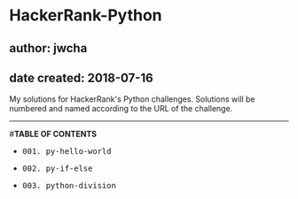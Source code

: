 # HackerRank-Python
## author: jwcha
## date created: 2018-07-16

My solutions for HackerRank's Python challenges.
Solutions will be numbered and named according to the URL of the challenge.

---

#**TABLE OF CONTENTS**
- <pre>001. py-hello-world</pre>
- <pre>002. py-if-else</pre>
- <pre>003. python-division</pre>


